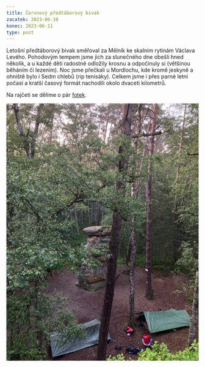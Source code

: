 ```yaml
---
title: Červnový předtáborový bivak
zacatek: 2023-06-10
konec: 2023-06-11
type: post
---
```

Letošní předtáborový bivak směřoval za Mělník ke skalním rytinám Václava Levého. Pohodovým tempem jsme jich za slunečného dne obešli hned několik, a u každé děti radostně odložily krosnu a odpočinuly si (většinou běháním či lezením). Noc jsme přečkali u Mordlochu, kde kromě jeskyně a ohniště bylo i Sedm chlebů (rip tenisáky). Celkem jsme i přes parné letní počasí a kratší časový formát nachodili okolo dvaceti kilometrů.

N﻿a rajčeti se dělíme o pár [fotek](https://eu.zonerama.com/vlci-keblany/1303470?secret=R29V8G02MMYv0gPl94klH1g49&count=46).

![](e86ffbeb-621c-47eb-a618-0fb0c472efb3.jpg)